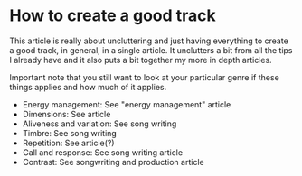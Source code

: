 # How to create a good track
This article is really about uncluttering and just having everything to create a good track, in general, in a single article. It unclutters a bit from all the tips I already have and it also puts a bit together my more in depth articles.

Important note that you still want to look at your particular genre if these things applies and how much of it applies.

- Energy management: See "energy management" article
- Dimensions: See article
- Aliveness and variation: See song writing
- Timbre: See song writing
- Repetition: See article(?)
- Call and response: See song writing article
- Contrast: See songwriting and production article
